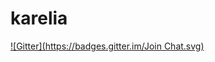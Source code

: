 karelia
=======
[![Gitter](https://badges.gitter.im/Join Chat.svg)](https://gitter.im/kruil/karelia?utm_source=badge&utm_medium=badge&utm_campaign=pr-badge&utm_content=badge)
